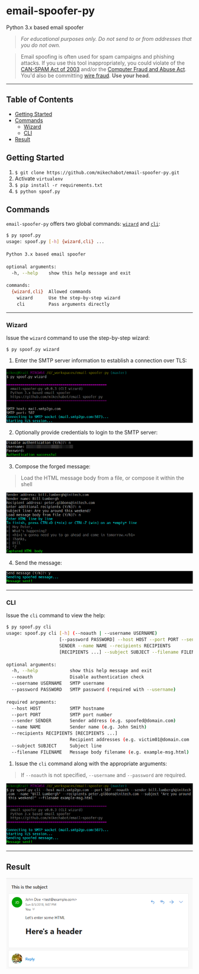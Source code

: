 # email-spoofer-py
Python 3.x based email spoofer 

> *For educational purposes only. Do not send to or from addresses that you do not own.* 

> Email spoofing is often used for spam campaigns and phishing attacks. If you use this tool inappropriately, you could violate of the [CAN-SPAM Act of 2003](https://en.wikipedia.org/wiki/CAN-SPAM_Act_of_2003) and/or the [Computer Fraud and Abuse Act](https://en.wikipedia.org/wiki/Computer_Fraud_and_Abuse_Act). You'd also be committing [wire fraud](https://en.wikipedia.org/wiki/Mail_and_wire_fraud#Wire). **Use your head**.

----

## Table of Contents

- [Getting Started](#getting-started)
- [Commands](#commands)
  - [Wizard](#wizard)
  - [CLI](#cli)
- [Result](#result)

## <a id="getting-started">Getting Started</a>

1. `$ git clone https://github.com/mikechabot/email-spoofer-py.git`
3. Activate `virtualenv`
2. `$ pip install -r requirements.txt`
3. `$ python spoof.py`

## <a id="commands">Commands</a>

`email-spoofer-py` offers two global commands: [`wizard`](#wizard) and [`cli`](#cli):

```bash
$ py spoof.py
usage: spoof.py [-h] {wizard,cli} ...

Python 3.x based email spoofer

optional arguments:
  -h, --help    show this help message and exit

commands:
  {wizard,cli}  Allowed commands
    wizard      Use the step-by-step wizard
    cli         Pass arguments directly
```    

----

### <a id="wizard">Wizard</a>

Issue the `wizard` command to use the step-by-step wizard:

```
$ py spoof.py wizard
```

1. Enter the SMTP server information to establish a connection over TLS:

<img src='https://raw.githubusercontent.com/mikechabot/image-assets/master/email-spoofer-py-tls-session.png' alt='logo' aria-label='https://github.com/mikechabot/email-spoofer-py-tls-session' />

2. Optionally provide credentials to login to the SMTP server:

<img src='https://raw.githubusercontent.com/mikechabot/image-assets/master/email-spoofer-py-auth.png' alt='logo' aria-label='https://github.com/mikechabot/email-spoofer-py-auth' />

3. Compose the forged message:

> Load the HTML message body from a file, or compose it within the shell

<img src='https://raw.githubusercontent.com/mikechabot/image-assets/master/email-spoofer-py-compose-msg.png' alt='logo' aria-label='https://github.com/mikechabot/email-spoofer-py-compose-msg' />

4. Send the message:

<img src='https://raw.githubusercontent.com/mikechabot/image-assets/master/email-spoofer-py-send.png' alt='logo' aria-label='https://github.com/mikechabot/email-spoofer-py-send' />

----

### <a id="cli">CLI</a>

Issue the `cli` command to view the help:

```bash
$ py spoof.py cli
usage: spoof.py cli [-h] (--noauth | --username USERNAME)
                    [--password PASSWORD] --host HOST --port PORT --sender
                    SENDER --name NAME --recipients RECIPIENTS
                    [RECIPIENTS ...] --subject SUBJECT --filename FILENAME

optional arguments:
  -h, --help            show this help message and exit
  --noauth              Disable authentication check
  --username USERNAME   SMTP username
  --password PASSWORD   SMTP password (required with --username)

required arguments:
  --host HOST           SMTP hostname
  --port PORT           SMTP port number
  --sender SENDER       Sender address (e.g. spoofed@domain.com)
  --name NAME           Sender name (e.g. John Smith)
  --recipients RECIPIENTS [RECIPIENTS ...]
                        Recipient addresses (e.g. victim01@domain.com ...)
  --subject SUBJECT     Subject line
  --filename FILENAME   Message body filename (e.g. example-msg.html)
```

1. Issue the `cli` command along with the appropriate arguments:

> If `--noauth` is not specified, `--username` and `--password` are required.

<img src='https://raw.githubusercontent.com/mikechabot/image-assets/master/email-spoofer-py-cli.png' alt='logo' aria-label='https://github.com/mikechabot/email-spoofer-py-cli' />

----

## Result

<img src='https://raw.githubusercontent.com/mikechabot/image-assets/master/email-spoofer-py-result.png' alt='logo' aria-label='https://github.com/mikechabot/email-spoofer-py-result' />

